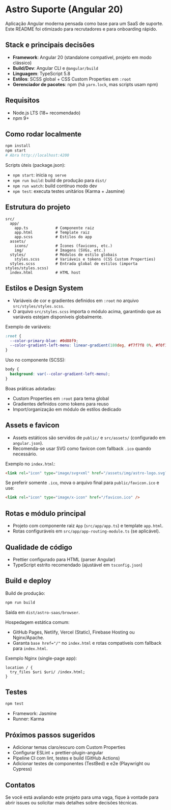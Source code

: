# Astro Suporte (Angular 20)

Aplicação Angular moderna pensada como base para um SaaS de suporte. Este README foi otimizado para recrutadores e para onboarding rápido.

## Stack e principais decisões

- **Framework**: Angular 20 (standalone compatível, projeto em modo clássico)
- **Build/Dev**: Angular CLI e `@angular/build`
- **Linguagem**: TypeScript 5.8
- **Estilos**: SCSS global + CSS Custom Properties em `:root`
- **Gerenciador de pacotes**: npm (há `yarn.lock`, mas scripts usam npm)

## Requisitos

- Node.js LTS (18+ recomendado)
- npm 9+

## Como rodar localmente

```bash
npm install
npm start
# Abra http://localhost:4200
```

Scripts úteis (package.json):

- `npm start`: inicia `ng serve`
- `npm run build`: build de produção para `dist/`
- `npm run watch`: build contínuo modo dev
- `npm test`: executa testes unitários (Karma + Jasmine)

## Estrutura do projeto

```text
src/
  app/
    app.ts            # Componente raiz
    app.html          # Template raiz
    app.scss          # Estilos do app
  assets/
    icons/            # Ícones (favicons, etc.)
    img/              # Imagens (SVGs, etc.)
  styles/             # Módulos de estilo globais
    styles.scss       # Variáveis e tokens (CSS Custom Properties)
  styles.scss         # Entrada global de estilos (importa styles/styles.scss)
  index.html          # HTML host
```

## Estilos e Design System

- Variáveis de cor e gradientes definidos em `:root` no arquivo `src/styles/styles.scss`.
- O arquivo `src/styles.scss` importa o módulo acima, garantindo que as variáveis estejam disponíveis globalmente.

Exemplo de variáveis:

```css
:root {
  --color-primary-blue: #0d88f9;
  --color-gradient-left-menu: linear-gradient(180deg, #f7f7f8 0%, #f0f1f7 100%);
}
```

Uso no componente (SCSS):

```scss
body {
  background: var(--color-gradient-left-menu);
}
```

Boas práticas adotadas:

- Custom Properties em `:root` para tema global
- Gradientes definidos como tokens para reuso
- Import/organização em módulo de estilos dedicado

## Assets e favicon

- Assets estáticos são servidos de `public/` e `src/assets/` (configurado em `angular.json`).
- Recomenda-se usar SVG como favicon com fallback `.ico` quando necessário.

Exemplo no `index.html`:

```html
<link rel="icon" type="image/svg+xml" href="/assets/img/astro-logo.svg?v=1" /> <link rel="alternate icon" type="image/x-icon" href="/favicon.ico?v=1" />
```

Se preferir somente `.ico`, mova o arquivo final para `public/favicon.ico` e use:

```html
<link rel="icon" type="image/x-icon" href="/favicon.ico" />
```

## Rotas e módulo principal

- Projeto com componente raiz `App` (`src/app/app.ts`) e template `app.html`.
- Rotas configuráveis em `src/app/app-routing-module.ts` (se aplicável).

## Qualidade de código

- Prettier configurado para HTML (parser Angular)
- TypeScript estrito recomendado (ajustável em `tsconfig.json`)

## Build e deploy

Build de produção:

```bash
npm run build
```

Saída em `dist/astro-saas/browser`.

Hospedagem estática comum:

- GitHub Pages, Netlify, Vercel (Static), Firebase Hosting ou Nginx/Apache.
- Garanta `base href="/"` no `index.html` e rotas compatíveis com fallback para `index.html`.

Exemplo Nginx (single-page app):

```nginx
location / {
  try_files $uri $uri/ /index.html;
}
```

## Testes

```bash
npm test
```

- Framework: Jasmine
- Runner: Karma

## Próximos passos sugeridos

- Adicionar temas claro/escuro com Custom Properties
- Configurar ESLint + prettier-plugin-angular
- Pipeline CI com lint, testes e build (GitHub Actions)
- Adicionar testes de componentes (TestBed) e e2e (Playwright ou Cypress)

## Contatos

Se você está avaliando este projeto para uma vaga, fique à vontade para abrir issues ou solicitar mais detalhes sobre decisões técnicas.
